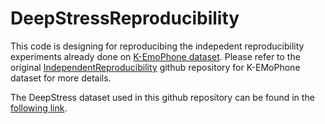 # DeepStressReproducibility

This code is designing for reproducibing the indepedent reproducibility experiments already done on [K-EmoPhone dataset](https://www.nature.com/articles/s41597-023-02248-2).
Please refer to the original [IndependentReproducibility](https://github.com/SteinPanyu/IndependentReproducibility) github repository for K-EMoPhone dataset for more details.

The DeepStress dataset used in this github repository can be found in the [following link](https://github.com/Kaist-ICLab/DeepStress_Dataset/tree/main).
